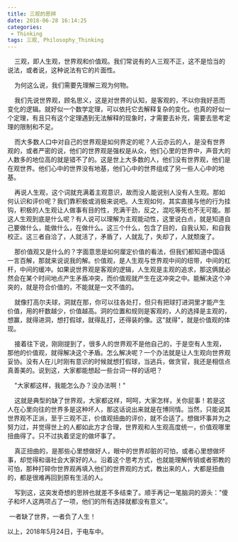 ```yaml
---
title: 三观的思辨
date: 2018-06-28 16:14:25
categories:
 - Thinking
tags: 三观, Philosophy_Thinking
---
```


    三观，即人生观，世界观和价值观。我们常说有的人三观不正，这不是恰当的说法，或者说，这种说法有它的片面性。

    为何这么说，我们需要先理解三观为何物。

    我们先说世界观，顾名思义，这是对世界的认知，是客观的，不以你我好恶而变化的逻辑。就好似一个数学定理，可以依托它去解释复杂的变化。也真的好似一个定理，有且只有这个定理遇到无法解释的现象时，才需要去补充，需要去思考定理的限制和不足。

    而大多数人口中对自己的世界观是如何界定的呢？人云亦云的人，是没有世界观的，或者严密的说，他们的世界观是强权是从众，他们心里的世界中，声音大的人数多的地位高的就是错不了的。这是世上大多数的人，他们没有世界观，他们是在观世界。他们心中的世界没有地基，他们心中的世界组成了另一些人心中的地基。

    再说人生观，这个词就充满着主观意识，故而没人能说别人没有人生观。那如何认识和评价呢？我们靠积极或消极来说吧。人生观如何，其实直接与他的行为挂钩，积极的人生观让人做事有目的性，充满干劲，反之，混吃等死也不无可能。那这人生观到底是什么呢？有人说可以理解为主观能动性，这里说白点，就是知道自己要做什么，能做什么，在做什么。这三个什么，包含了目的，自我认知，和自我校正。这三者自洽了，人就活了，矛盾了，人就乱了，失却了，人就颓废了。

    那价值观又是什么的？字面意思是如何厘定价值的看法，但我们都知道中国话一言百解，那就来说说我的解。价值观，是人生观与世界观中间的纽带，中间的杠杆，中间的缓冲。如果说世界观是客观的逻辑，人生观是主观的追求，那这俩就必然会在某个时间地点产生矛盾冲突，而价值观就产生在这冲突之中。能解决这个冲突的，就是符合价值的，不能就是一文不值的。

    就像打高尔夫球，洞就在那，你可以往各处打，但只有把球打进洞里才能产生价值，用的杆数越少，价值越高。洞的位置和规则是客观的，人的选择是主观的，想赢，就得进洞，想打假球，就得乱打，还得装的像。这"就得"，就是价值观的体现。

    接着往下说，刚刚提到了，很多人的世界观不是他自己的，于是空有人生观，那他的价值观，就得解决这个矛盾。怎么解决呢？一个办法就是让人生观向世界观妥协。没有人在儿时刚有意识的时候就想打假球，当逃兵，做贪官，我还是相信点真善美的。说到这，大家都能想起一些台词一样的话吧？

    "大家都这样，我能怎么办？没办法啊！"

    这就是典型的缺了世界观，大家都这样，呵呵，大家怎样，关你屁事！若是这人在心里向往的世界多是这种坏人，那这话说出来就是在博同情。当然，只能说其世界观不正派，至于三观不正，价值观扭曲的评价，就不合适了。想做坏事并为之努力过，并觉得世上的人都如此方才合理，世界观和人生观高度统一，价值观哪里扭曲得了。只不过执着坚定的做坏事了。

    真正扭曲的，是那些心里想做好人，眼中的世界却脏的可怕，或者心里想做坏事，却觉得和谐社会大家好的人。沿着这个思考方式，也就能理解传销或者邪教的可怕，那种打碎你世界观再填入他们的世界观的方式，教出来的人，大都是扭曲的，都是很难再回到原有生活的人。

    写到这，这突发奇想的思辨也就差不多结束了。顺手再记一笔脑洞的源头：
​    "傻子和坏人这两项占了一项，他们的所有选择就都没有意义"。

​    一者缺了世界，一者负了人生！

以上，2018年5月24日，于电车中。
